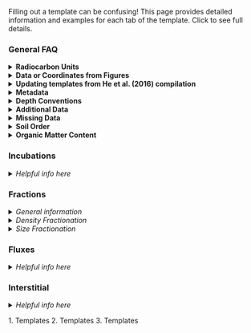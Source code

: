 Filling out a template can be confusing! This page provides detailed information and examples for each tab of the template. Click to see full details.

### General FAQ

<details><summary>  
<b> Radiocarbon Units </b>
</summary><p>

   * **_What units are accepted?_** 
   ISRaD accepts fraction modern and  Δ<sup>14</sup>C radiocarbon units. Only fill in the data reported in the paper. Unit conversions are included in "ISRaD_extra"
 
   * **_This paper only reports radiocarbon ages in years. What do I do?_** 
   If the data is reported as a *calibrated date*, it cannot be included in ISRaD. *Uncalibrated* radiocarbon ages can be converted to fraction modern values (see below).
   
   * **_How do I convert radiocarbon age (in years BP) into Fraction modern units?_**
   radiocarbon age = -8033*ln(F<sub>m</sub>). Some additional information on radiocarbon units and calucations is available [here](http://www.whoi.edu/nosams/radiocarbon-data-calculations)
   
   * **_How do I convert standard deviation in radiocarbon age (in years BP) into standard deviation in Fraction modern?_**
  Use the following formula (Stenström et al., 2011): error_F<sub>m</sub> = F<sub>m</sub> * error<sub>age</sub> / 8033 , 
where F<sub>m</sub> is fraction modern. 

   * **_Paper reports radiocarbon age and δ<sup>14</sup>C, what should I fill into the template?_**
   Convert radiocarbon age to Fraction modern using age= -8033*ln(F<sub>m</sub>) and ignore δ<sup>14</sup>C values. Be sure to mark down the year of observation which is important for the conversion of Fm to Δ<sup>14</sup>C.
   
   * **_Paper reports only δ<sup>14</sup>C and δ<sup>13</sup>C, what should I fill into the template?_**
  Calculate Δ<sup>14</sup>C using the following formula: 
  Δ<sup>14</sup>C = δ<sup>14</sup>C - (2*δ<sup>13</sup>C +50)(1 + δ<sup>14</sup>C / 1000)
  
   * **_The radiocarbon age is stated as  “Modern” but no other data is provided. What do I do?_**
  Leave the field blank and add a note that data is available but has to be mined for. Do *not* enter a fraction modern value of 1! This is misleading during data analysis!




</p>
</details>



<details><summary>  
<b> Data or Coordinates from Figures </b>
</summary><p>

 * **_Is it ok to digitize data/coordinates from a figure/map?_** 
   Yes, but please note it (see below). While the raw data from the author or supplementary information is preferable, digitized data is also welcome in ISRaD.
 * **_Should I mention somewhere in the template that the data (e.g., GPS coordinates and others) were obtained from figures?_**
 Yes, use the *metadata_note* field. Say for example “GPS coordinates and variables x,y and z were extracted from figures”.

 * **_Is there any rule on how many decimal places are reasonable to enter when data are digitized from a plot?_** 
   No, use your best guess about the appropriate number of decimal places based on expected precision of plot digitization and/or data acquisition.

</p>
</details>



<details><summary>  
<b> Updating templates from He et al. (2016) compilation </b>
</summary><p>

 * **_Why does this template look different?_** 
   These templates were automatically generated, and do not have the header formatting. You can copy-paste the values to the master template to continue working. This will also give you access to the drop down menus for controlled vocabulary.
   
 * **_Paper does not mention bulk density, but old template automatically generated from Yujie He’s compilation gives bulk density for few samples measured by radiocarbon. Should I keep them in the template?_**
 No. In some cases bulk density values were generated for studies that originally did not report them. ISRaD aims to report original data only.

 * **_These names don't match the paper. What do I do?_** 
  In many cases, site, profile and layer names were automatically generated. Please feel free to update them to match those found in the paper. 
  
 * **_The paper has additional fraction, flux, or incubation data, not reported in the current template. What should I do with it?_** 
   If you have time, please add it! Otherwise, please make a note of the availability of additional datasets within the paper in the *metadata_note* field.

</p>
</details>



<details><summary>  
<b> Metadata </b>
</summary><p>

 * **_The source study does not have a DOI, what should I do?_** 
 You have two options: (1) If the data are unpublished but you expect them to be published in the future (thus obtaining DOI), you can submit the template without DOI and then later submit a correction of the template with DOI. Fill in “israd” into the “doi” field in metadata tab. (2) If data are unpublished and you do not expect them to be published in the future, you can encourage authors to obtain a DOI for their data using Pangea, Zenodo, or Dataverse or ask your institution´s library for help.


</p>
</details>





<details><summary>  
<b> Depth Conventions </b>
</summary><p>

 * **_Where is zero?_** 
 Zero is defined as the mineral-organic interface. Positive depths increase into the mineral soil. Organic horizons have negative depths. Please convert your data to follow this convention. If data must be reported from the soil surface, use the “lyr_all_org_neg” column to flag this.
 
 * **_What is the "lyr_all_org_neg" column for?_** 
 This column is used to flag studies where depths are reported from the soil surface, if the depth of the mineral-organic interface is unknown. For example, this is frequently the case in peatlands.
 
 * **_The study does not report the bottom of the layer for the deepest layer. What should I do?_** 
 Write "Inf" as infinity in the lyr_bot field.

</p>
</details>


<details><summary>  
<b> Additional Data </b>
</summary><p>

 * **_The paper contains some auxiliary data (e.g. species composition, mineralogy etc.) that I don´t know how to enter or don't have time to do enter. What should I do?_** 
   Mention this in *metadata_note* field so that one day someone can come back to this. If you are interested in learning how to enter it, contact *info.israd@gmail.com*, or post a question on the [Github issues page](https://github.com/International-Soil-Radiocarbon-Database/ISRaD/issues).

</p>
</details>




<details><summary>  
<b> Missing Data </b>
</summary><p>

 * **_The authors don't report the coordinates. What should I do?_** 
    You can digitize the coordinates from the figure, or find the site location on Google maps or similar. Please use the *metadata_note* field to indicate this. (e.g. “Cordinates were extracted from figures” or "Coordinates were estimated from site descriptions")

 * **_What should I do if the date of observation was not reported in the paper?_** 
   If paper has radiocarbon data but does not report the observation year, estimate it by subtracting 2 years from the year of publication and note in the *lyr_note* field or other relevant note field. (e.g.  “observation date estimated from year of publication”)

</p>
</details>



<details><summary>  
<b> Soil Order </b>
</summary><p>

 * **_How do I convert WRB soil classification to USDA, to obtain a USDA soil order?_** 
 FAO, USDA and other soil classification systems are not readily interchangeable, so this can be tricky. These tables can help:
(1) [FAO_USDA.pdf](https://www.researchgate.net/profile/Csaba_Csuzdi/post/How_to_convert_FAO_soil_class_into_USDA_soil_class/attachment/59d62fd079197b807798df0e/AS%3A359920387018752%401462823115202/download/FAO_USDA.pdf).  (2) [soil system conversion.pdf](https://www.researchgate.net/profile/Csaba_Csuzdi/post/How_to_convert_FAO_soil_class_into_USDA_soil_class/attachment/59d62fd079197b807798df10/AS%3A359920387018756%401462823115460/download/soil+system+conversion.pdf). 
The issue is also discussed [here](https://www.researchgate.net/post/How_to_convert_FAO_soil_class_into_USDA_soil_class).
Finally, if you feel uncomfortable with this conversion, mention this in the email submitting your template, and an expert reviewer can double check this field for you.
(https://www.researchgate.net/post/How_to_convert_FAO_soil_class_into_USDA_soil_class)


</p>
</details>



<details><summary>  
<b> Organic Matter Content </b>
</summary><p>

 * **_The paper reports organic matter content instead of organic carbon %, what should I do?_** 
 Convert to organic carbon using OC=OM/1.724 and mention this in the *lyr_note* or other relevant field.


</p>
</details>






### Incubations

<details>
<summary>
  
<i> 
  Helpful info here
</i>

</summary>
<p>
1. Templates
2. Templates
3. Templates 
</p>
</details>

### Fractions

<details>
<summary>
<i> 
  General information
</i>

</summary>
<p>
1. Templates
2. Templates
3. Templates 
</p>
</details>



<details>
<summary>
<i> 
  Density Fractionation
</i>

</summary>
<p>
1. Templates
2. Templates
3. Templates 
</p>
</details>


<details>
<summary>
<i> 
  Size Fractionation
</i>
  
### Fluxes

<details>
<summary>
  
<i> 
  Helpful info here
</i>

</summary>
<p>
1. Templates
2. Templates
3. Templates 
</p>
</details>

</summary>
<p>
1. Templates
2. Templates
3. Templates 
</p>
</details>

### Interstitial

<details>
<summary>
  
<i> 
  Helpful info here
</i>

</summary>
<p>
1. Templates
2. Templates
3. Templates 
</p>
</details>

</summary>
<p>
1. Templates
2. Templates
3. Templates 
</p>
</details>
